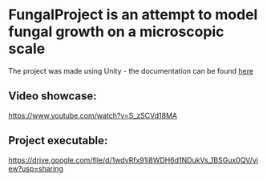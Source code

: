 # FungalProject is an attempt to model fungal growth on a microscopic scale
The project was made using Unity - the documentation can be found [here](/ProjectDocs.pdf)

## Video showcase:
https://www.youtube.com/watch?v=S_zSCVd18MA

## Project executable:
https://drive.google.com/file/d/1wdvRfx91i8WDH6d1NDukVs_1BSGux0QV/view?usp=sharing
